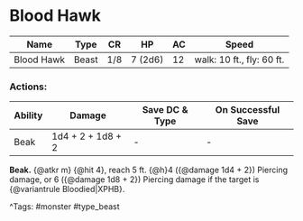 # Blood Hawk

| Name | Type | CR | HP | AC | Speed |
|------|------|----|----|----|-------|
| Blood Hawk | Beast | 1/8 | 7 (2d6) | 12 | walk: 10 ft., fly: 60 ft. |

### Actions:

| Ability | Damage | Save DC & Type | On Successful Save |
|---------|--------|----------------|--------------------|
| Beak | 1d4 + 2 + 1d8 + 2 | - | - |


**Beak.** {@atkr m} {@hit 4}, reach 5 ft. {@h}4 ({@damage 1d4 + 2}) Piercing damage, or 6 ({@damage 1d8 + 2}) Piercing damage if the target is {@variantrule Bloodied|XPHB}.

^Tags: #monster #type_beast